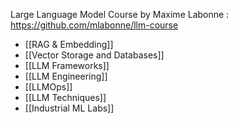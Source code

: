 Large Language Model Course by Maxime Labonne : https://github.com/mlabonne/llm-course 

* [[RAG & Embedding]]
* [[Vector Storage and Databases]]
* [[LLM Frameworks]]
* [[LLM Engineering]]
* [[LLMOps]] 
*  [[LLM Techniques]] 
* [[Industrial ML Labs]] 

